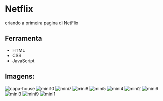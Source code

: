 # Netflix

 criando a primeira pagina di NetFlix

## Ferramenta

- HTML
- CSS
- JavaScript

## Imagens:

![capa-house](https://github.com/Myloveken/Netflix2/assets/98883069/6024bd67-22e9-434b-870c-45115f04f166)
![mini10](https://github.com/Myloveken/Netflix2/assets/98883069/35a58f11-1705-4d2e-a1c5-6e3c1e33e6e6)
![mini7](https://github.com/Myloveken/Netflix2/assets/98883069/52cb1bfa-0b15-4a42-815e-6269d24a7218)
![mini8](https://github.com/Myloveken/Netflix2/assets/98883069/7f7661cf-d00d-45de-9f82-91d2289c16c3)
![mini5](https://github.com/Myloveken/Netflix2/assets/98883069/5072bb3e-a287-448e-849f-ab02599d7a17)
![mini4](https://github.com/Myloveken/Netflix2/assets/98883069/2be498db-fe5b-4a8f-a24b-e333f45d5f92)
![mini2](https://github.com/Myloveken/Netflix2/assets/98883069/c1cc3ff8-5150-4bbc-9dd3-d9112214ac2a)
![mini6](https://github.com/Myloveken/Netflix2/assets/98883069/24ec7657-1616-4b26-b0cb-69b23082a45d)
![mini3](https://github.com/Myloveken/Netflix2/assets/98883069/cb075274-2846-4f7d-b2f5-834e3232d718)
![mini9](https://github.com/Myloveken/Netflix2/assets/98883069/9f9d8d0a-3080-4852-8d0e-d7c50ad10f1a)
![mini1](https://github.com/Myloveken/Netflix2/assets/98883069/0154c122-121b-4a67-b310-e267952dbcbe)
